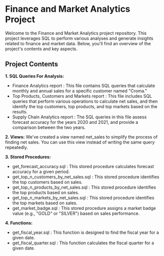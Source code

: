 # Finance and Market Analytics Project

Welcome to the Finance and Market Analytics project repository. This project leverages SQL to perform various analyses and generate insights related to finance and market data. Below, you'll find an overview of the project's contents and key aspects.

## Project Contents

**1. SQL Queries For Analysis:**
- Finance Analytics report : This file contains SQL queries that calculate monthly and annual sales for a specific customer named "Croma."
- Top Products, Customers and Markets report : This file includes SQL queries that perform various operations to calculate net sales, and then identify the top customers, top products, and top markets based on the results.
- Supply Chain Analytics report : The SQL queries in this file assess forecast accuracy for the years 2020 and 2021, and provide a comparison between the two years.

**2. Views:** We've created a view named net_sales to simplify the process of finding net sales. You can use this view instead of writing the same query repeatedly.

**3. Stored Procedures:**
- get_forecast_accuracy.sql : This stored procedure calculates forecast accuracy for a given period.
- get_top_n_customers_by_net_sales.sql : This stored procedure identifies the top customers based on sales.
- get_top_n_products_by_net_sales.sql : This stored procedure identifies the top products based on sales.
- get_top_n_markets_by_net_sales.sql : This stored procedure identifies the top markets based on sales.
- get_market_badge.sql : This stored procedure assigns a market badge value (e.g., "GOLD" or "SILVER") based on sales performance.

**4. Functions:**
- get_fiscal_year.sql : This function is designed to find the fiscal year for a given date.
- get_fiscal_quarter.sql : This function calculates the fiscal quarter for a given date.

